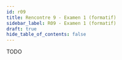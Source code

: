 ```yaml
---
id: r09
title: Rencontre 9 - Examen 1 (formatif)
sidebar_label: R09 - Examen 1 (formatif)
draft: true
hide_table_of_contents: false
---
```


TODO


